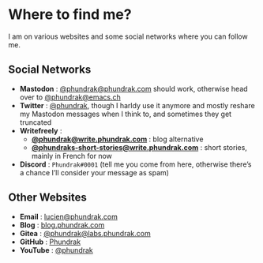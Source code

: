# Where to find me?

I am on various websites and some social networks where you can follow
me.

## Social Networks
- **Mastodon** : [@phundrak@phundrak.com](https://emacs.ch/@phundrak)
  should work, otherwise head over to
  [@phundrak@emacs.ch](https://emacs.ch/@phundrak)
- **Twitter** : [@phundrak](https://twitter.com/phundrak), though I
  harldy use it anymore and mostly reshare my Mastodon messages when I
  think to, and sometimes they get truncated
- **Writefreely** :
    - [**@phundrak@write.phundrak.com**](https://write.phundrak.com/phundrak) :
      blog alternative
    - [**@phundraks-short-stories@write.phundrak.com**](https://write.phundrak.com/phundraks-short-stories) :
      short stories, mainly in French for now
- **Discord** : `Phundrak#0001` (tell me you come from here, otherwise
  there’s a chance I’ll consider your message as spam)

## Other Websites
- **Email** : [lucien@phundrak.com](mailto:lucien@phundrak.com)
- **Blog** : [blog.phundrak.com](https://blog.phundrak.com)
- **Gitea** : [@phundrak@labs.phundrak.com](https://labs.phundrak.com/phundrak)
- **GitHub** : [Phundrak](https://github.com/Phundrak)
- **YouTube** : [@phundrak](https://www.youtube.com/@phundrak)

